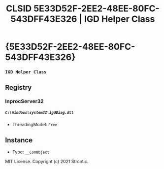 ﻿---
title: "CLSID 5E33D52F-2EE2-48EE-80FC-543DFF43E326 | IGD Helper Class"
excerpt: What is COM-Object CLSID 5E33D52F-2EE2-48EE-80FC-543DFF43E326?
---

# {5E33D52F-2EE2-48EE-80FC-543DFF43E326}

### `IGD Helper Class`

## Registry


### InprocServer32

##### `C:\Windows\system32\igdDiag.dll`
* ThreadingModel: `Free`

## Instance

* Type: `__ComObject`

MIT License. Copyright (c) 2021 Strontic.


